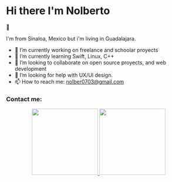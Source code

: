 ### <h1> Hi there <b color="#ffce00">I'm Nolberto</b></h1> 👋

I'm from Sinaloa, Mexico but i'm living in Guadalajara.
<!--
**NolbertoCastro/NolbertoCastro** is a ✨ _special_ ✨ repository because its `README.md` (this file) appears on your GitHub profile.

Here are some ideas to get you started:
-->
- 🔭 I’m currently working on freelance and schoolar proyects
- 🌱 I’m currently learning Swift, Linux, C++
- 👯 I’m looking to collaborate on open source proyects, and web development
- 🤔 I’m looking for help with UX/UI design.
- 📫 How to reach me: nolber0703@gmail.com

<h3>Contact me:</h3>

<p align="center">
<a href="https://github.com/NolbertoCastro">
  <img height="180em" src="https://github-readme-stats-eight-theta.vercel.app/api?username=NolbertoCastro&show_icons=true&theme=algolia&include_all_commits=true&count_private=true"/>
  <img height="180em" src="https://github-readme-stats-eight-theta.vercel.app/api/top-langs/?username=NolbertoCastro&layout=compact&langs_count=8&theme=algolia"/>
</a>
</p>

